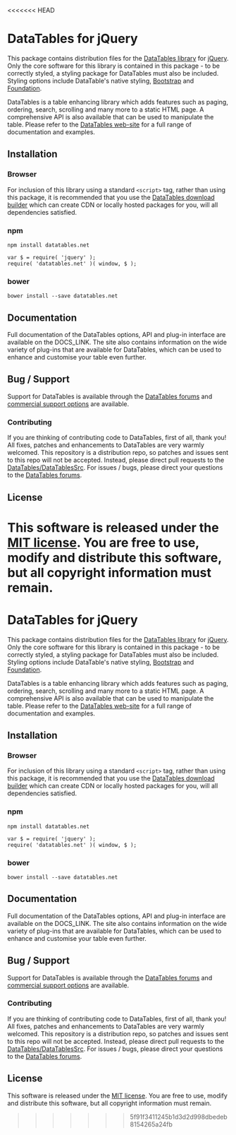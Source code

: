 <<<<<<< HEAD
# DataTables for jQuery 

This package contains distribution files for the [DataTables library](https://datatables.net) for [jQuery](http://jquery.com/). Only the core software for this library is contained in this package - to be correctly styled, a styling package for DataTables must also be included. Styling options include DataTable's native styling, [Bootstrap](http://getboostrap.com) and [Foundation](http://foundation.zurb.com/).

DataTables is a table enhancing library which adds features such as paging, ordering, search, scrolling and many more to a static HTML page. A comprehensive API is also available that can be used to manipulate the table. Please refer to the [DataTables web-site](//datatables.net) for a full range of documentation and examples.


## Installation

### Browser

For inclusion of this library using a standard `<script>` tag, rather than using this package, it is recommended that you use the [DataTables download builder](//datatables.net/download) which can create CDN or locally hosted packages for you, will all dependencies satisfied.

### npm

```
npm install datatables.net
```

```
var $ = require( 'jquery' );
require( 'datatables.net' )( window, $ );
```

### bower

```
bower install --save datatables.net
```



## Documentation

Full documentation of the DataTables options, API and plug-in interface are available on the DOCS_LINK. The site also contains information on the wide variety of plug-ins that are available for DataTables, which can be used to enhance and customise your table even further.


## Bug / Support

Support for DataTables is available through the [DataTables forums](//datatables.net/forums) and [commercial support options](//datatables.net/support) are available.


### Contributing

If you are thinking of contributing code to DataTables, first of all, thank you! All fixes, patches and enhancements to DataTables are very warmly welcomed. This repository is a distribution repo, so patches and issues sent to this repo will not be accepted. Instead, please direct pull requests to the [DataTables/DataTablesSrc](http://github.com/DataTables/DataTablesSrc). For issues / bugs, please direct your questions to the [DataTables forums](//datatables.net/forums).


## License

This software is released under the [MIT license](//datatables.net/license). You are free to use, modify and distribute this software, but all copyright information must remain.
=======
# DataTables for jQuery 

This package contains distribution files for the [DataTables library](https://datatables.net) for [jQuery](http://jquery.com/). Only the core software for this library is contained in this package - to be correctly styled, a styling package for DataTables must also be included. Styling options include DataTable's native styling, [Bootstrap](http://getboostrap.com) and [Foundation](http://foundation.zurb.com/).

DataTables is a table enhancing library which adds features such as paging, ordering, search, scrolling and many more to a static HTML page. A comprehensive API is also available that can be used to manipulate the table. Please refer to the [DataTables web-site](//datatables.net) for a full range of documentation and examples.


## Installation

### Browser

For inclusion of this library using a standard `<script>` tag, rather than using this package, it is recommended that you use the [DataTables download builder](//datatables.net/download) which can create CDN or locally hosted packages for you, will all dependencies satisfied.

### npm

```
npm install datatables.net
```

```
var $ = require( 'jquery' );
require( 'datatables.net' )( window, $ );
```

### bower

```
bower install --save datatables.net
```



## Documentation

Full documentation of the DataTables options, API and plug-in interface are available on the DOCS_LINK. The site also contains information on the wide variety of plug-ins that are available for DataTables, which can be used to enhance and customise your table even further.


## Bug / Support

Support for DataTables is available through the [DataTables forums](//datatables.net/forums) and [commercial support options](//datatables.net/support) are available.


### Contributing

If you are thinking of contributing code to DataTables, first of all, thank you! All fixes, patches and enhancements to DataTables are very warmly welcomed. This repository is a distribution repo, so patches and issues sent to this repo will not be accepted. Instead, please direct pull requests to the [DataTables/DataTablesSrc](http://github.com/DataTables/DataTablesSrc). For issues / bugs, please direct your questions to the [DataTables forums](//datatables.net/forums).


## License

This software is released under the [MIT license](//datatables.net/license). You are free to use, modify and distribute this software, but all copyright information must remain.
>>>>>>> 5f91f3411245b1d3d2d998dbedeb8154265a24fb
